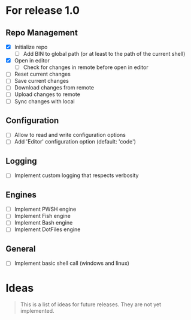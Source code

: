# For release 1.0

## Repo Management

- [x] Initialize repo
  - [ ] Add BIN to global path (or at least to the path of the current shell)
- [x] Open in editor
  - [ ] Check for changes in remote before open in editor
- [ ] Reset current changes
- [ ] Save current changes
- [ ] Download changes from remote
- [ ] Upload changes to remote
- [ ] Sync changes with local

## Configuration

- [ ] Allow to read and write configuration options
- [ ] Add 'Editor' configuration option (default: 'code')

## Logging

- [ ] Implement custom logging that respects verbosity

## Engines

- [ ] Implement PWSH engine
- [ ] Implement Fish engine
- [ ] Implement Bash engine
- [ ] Implement DotFiles engine

## General

- [ ] Implement basic shell call (windows and linux)

# Ideas
> This is a list of ideas for future releases. They are not yet implemented.
